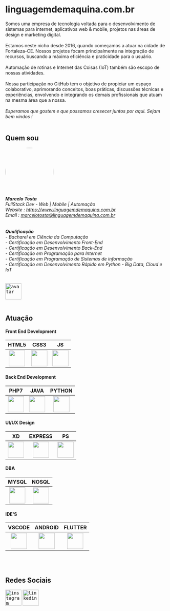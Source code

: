 
# linguagemdemaquina.com.br

Somos uma empresa de tecnologia voltada para o desenvolvimento de sistemas para internet, aplicativos web & mobile, projetos nas áreas de design e marketing digital.
<br>
<br>
Estamos neste nicho desde 2016, quando começamos a atuar na cidade de Fortaleza-CE. Nossos projetos focam principalmente na integração de recursos, buscando a máxima eficiência e praticidade para o usuário. 
<br>
<br>
Automação de rotinas e Internet das Coisas (IoT) também são escopo de nossas atividades.
<br>
<br>
Nossa participação no GitHub tem o objetivo de propiciar um espaço colaborativo, aprimorando conceitos, boas práticas, discussões técnicas e experiências, envolvendo e integrando os demais profissionais que atuam na mesma área que a nossa.
<br>
<br>
*Esperamos que gostem e que possamos cresecer juntos por aqui. Sejam bem vindos !*
<br>
<br>

## Quem sou ##

<kbd><img id="foto_pessoal" width="150px" height="150px" style="border-radius:50%" src="https://www.linguagemdemaquina.com.br/2025/imagens/foto_pessoal.jpg"></kbd>
<br>
***Marcelo Tosta***
<br>
*FullStack Dev - Web | Mobile | Automação*
<br>
*Website : https://www.linguagemdemaquina.com.br*
<br>
*Email : marcelotosta@linguagemdemaquina.com.br*
<br>
<br>
<br>
***Qualificação***
<br>
*- Bacharel em Ciência da Computação*
<br>
*- Certificação em Desenvolvimento Front-End*
<br>
*- Certificação em Desenvolvimento Back-End*
<br>
*- Certificação em Programação para Internet*
<br>
*- Certificação em Programação de Sistemas de informação*
<br>
*- Certificação em Desenvolvimento Rápido em Python - Big Data, Cloud e IoT*
<br>
<br>
<br>
<kbd>
  <img alt="avatar" width="50px" height="50px" src="https://www.linguagemdemaquina.com.br/portifolio/landingpage_paralax/imagens_paralax/avatar.png"/>
</kbd>
<br>
<br>

## Atuação ##

#### Front End Development ####

|HTML5|CSS3|JS|
|:-------:|:--------:|:--------:|
|<kbd><img id="html5" width="50px" height="50px" src="https://www.linguagemdemaquina.com.br/portifolio/icones/iconehtml5.png"></kbd>|<kbd><img id="css3" width="50px" height="50px" src="https://www.linguagemdemaquina.com.br/portifolio/icones/iconecss3.png"></kbd>|<kbd><img id="js" width="50px" height="50px" src="https://www.linguagemdemaquina.com.br/portifolio/icones/iconejs.png"></kbd>| 

#### Back End Development ####

|PHP7|JAVA|PYTHON|
|:-------:|:--------:|:--------:|
|<kbd><img id="php7" width="50px" height="50px" src="https://www.linguagemdemaquina.com.br/portifolio/icones/iconephp7.png"></kbd>|<kbd><img id="java" width="50px" height="50px" src="https://www.linguagemdemaquina.com.br/portifolio/icones/iconejava.png"></kbd>|<kbd><img id="python" width="50px" height="50px" src="https://www.linguagemdemaquina.com.br/portifolio/icones/iconepython.png"></kbd>|

#### UI/UX Design ####

|XD|EXPRESS|PS|
|:-------:|:--------:|:--------:|
|<kbd><img id="xd" width="50px" height="50px" src="https://www.linguagemdemaquina.com.br/portifolio/icones/iconexd.png"></kbd>|<kbd><img id="adobe_express" width="50px" height="50px" src="https://www.linguagemdemaquina.com.br/portifolio/icones/iconeadobexpress.png"></kbd>|<kbd><img id="js" width="50px" height="50px" src="https://www.linguagemdemaquina.com.br/portifolio/icones/iconeps.png"></kbd>| 


#### DBA ####

|MYSQL|NOSQL|
|:-------:|:--------:|
|<kbd><img id="mysql" width="50px" height="50px" src="https://www.linguagemdemaquina.com.br/portifolio/icones/iconemy-sql.png"></kbd>|<kbd><img id="nosql" width="50px" height="50px" src="https://www.linguagemdemaquina.com.br/portifolio/icones/iconenosql.png"></kbd>|

#### IDE'S ####

|VSCODE|ANDROID|FLUTTER|
|:-------:|:--------:|:--------:|
|<kbd><img id="vscode" width="50px" height="50px" src="https://www.linguagemdemaquina.com.br/portifolio/icones/iconevscode.png"></kbd>|<kbd><img id="android" width="50px" height="50px" src="https://www.linguagemdemaquina.com.br/portifolio/icones/iconeandroid.png"></kbd>|<kbd><img id="flutter" width="50px" height="50px" src="https://www.linguagemdemaquina.com.br/portifolio/icones/iconeflutter.png"></kbd>|

<br>
<br>

## Redes Sociais ##
[<kbd><img alt="instagram" width="50px" height="50px" src="https://www.linguagemdemaquina.com.br/portifolio/icones/iconeinsta.png" /></kbd>](https://www.instagram.com/linguagemdemaquina/)
[<kbd><img alt="linkedin" width="50px" height="50px" src="https://www.linguagemdemaquina.com.br/portifolio/icones/iconelinkedin.png" /></kbd>](https://www.linkedin.com/in/marcelotostadesantana/)



